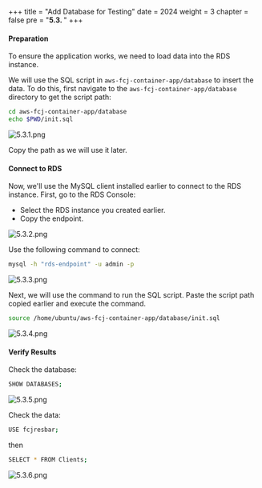 +++
title = "Add Database for Testing"
date = 2024
weight = 3
chapter = false
pre = "<b>5.3. </b>"
+++

#### Preparation

To ensure the application works, we need to load data into the RDS instance.

We will use the SQL script in `aws-fcj-container-app/database` to insert the data. To do this, first navigate to the `aws-fcj-container-app/database` directory to get the script path:

```bash
cd aws-fcj-container-app/database
echo $PWD/init.sql
```

![5.3.1.png](/images/5-configure-ec2/5.3.1.png)

Copy the path as we will use it later.

#### Connect to RDS

Now, we'll use the MySQL client installed earlier to connect to the RDS instance. First, go to the RDS Console:

- Select the RDS instance you created earlier.
- Copy the endpoint.

![5.3.2.png](/images/5-configure-ec2/5.3.2.png)

Use the following command to connect:

```bash
mysql -h "rds-endpoint" -u admin -p
```

![5.3.3.png](/images/5-configure-ec2/5.3.3.png)

Next, we will use the command to run the SQL script. Paste the script path copied earlier and execute the command.

```bash
source /home/ubuntu/aws-fcj-container-app/database/init.sql
```

![5.3.4.png](/images/5-configure-ec2/5.3.4.png)

#### Verify Results

Check the database:

```bash
SHOW DATABASES;
```

![5.3.5.png](/images/5-configure-ec2/5.3.5.png)

Check the data:

```bash
USE fcjresbar;
```

then

```bash
SELECT * FROM Clients;
```

![5.3.6.png](/images/5-configure-ec2/5.3.6.png)
